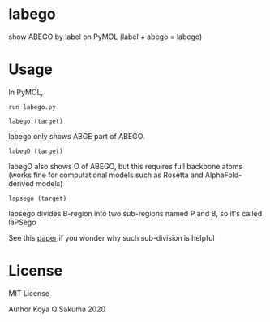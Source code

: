 # labego
show ABEGO by label on PyMOL (label + abego = labego)

# Usage
In PyMOL,

```run labego.py```

```labego (target)```

labego only shows ABGE part of ABEGO.

```labegO (target)```

labegO also shows O of ABEGO, but this requires full backbone atoms (works fine for computational models such as Rosetta and AlphaFold-derived models)

```lapsego (target)```

lapsego divides B-region into two sub-regions named P and B, so it's called laPSego

See this [paper](https://www.jstage.jst.go.jp/article/biophysico/18/0/18_bppb-v18.017/_html/-char/en)
 if you wonder why such sub-division is helpful

# License
MIT License

Author Koya Q Sakuma 2020
